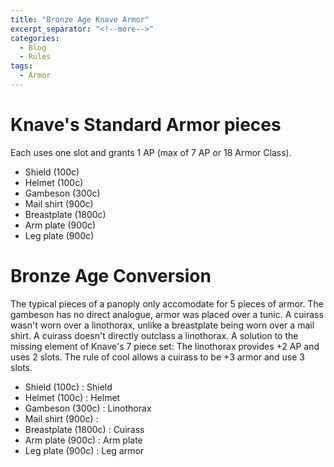 ```yaml
---
title: "Bronze Age Knave Armor"
excerpt_separator: "<!--more-->"
categories: 
  - Blog 
  - Rules
tags:
  - Armor
---
```


# Knave's Standard Armor pieces 

Each uses one slot and grants 1 AP (max of 7 AP or 18 Armor Class). 
- Shield (100c)
- Helmet (100c)
- Gambeson (300c)
- Mail shirt (900c)
- Breastplate (1800c)
- Arm plate (900c)
- Leg plate (900c)

# Bronze Age Conversion
The typical pieces of a panoply only accomodate for 5 pieces of armor. The gambeson has no direct analogue, armor was placed over a tunic. A cuirass wasn't worn over a linothorax, unlike a breastplate being worn over a mail shirt. A cuirass doesn't directly outclass a linothorax. A solution to the missing element of Knave's 7 piece set: The linothorax provides +2 AP and uses 2 slots. The rule of cool allows a cuirass to be +3 armor and use 3 slots.

- Shield (100c) : Shield
- Helmet (100c) : Helmet
- Gambeson (300c) : Linothorax
- Mail shirt (900c) : 
- Breastplate (1800c) : Cuirass
- Arm plate (900c) : Arm plate
- Leg plate (900c) : Leg armor


<!--more-->
